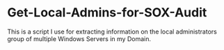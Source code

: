 # Get-Local-Admins-for-SOX-Audit
This is a script I use for extracting information on the local administrators group of multiple Windows Servers in my Domain.
